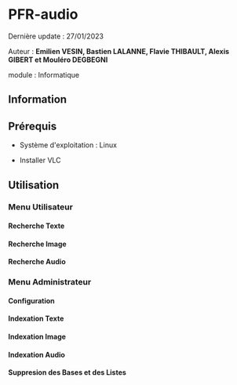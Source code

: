 # PFR-audio 

Dernière update : 27/01/2023

Auteur : **Emilien VESIN, Bastien LALANNE, Flavie THIBAULT, Alexis GIBERT et Mouléro DEGBEGNI**

module : Informatique

## Information

## Prérequis
* Système d'exploitation : Linux

* Installer VLC

## Utilisation

### Menu Utilisateur

#### Recherche Texte

#### Recherche Image

#### Recherche Audio

### Menu Administrateur

#### Configuration

#### Indexation Texte

#### Indexation Image

#### Indexation Audio

#### Suppresion des Bases et des Listes

